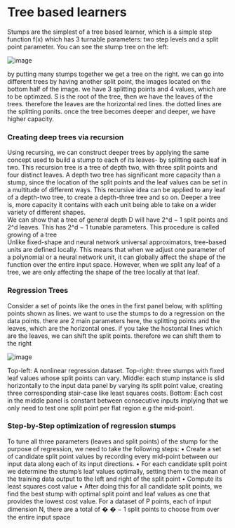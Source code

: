  # Tree based learners 

  Stumps are the simplest of a tree based learner, which is a simple step function f(x) which has 3 turnable parameters: two step levels and a split point parameter. You can see the stump tree on the left:  

![image](https://github.com/erazo-janet/machinelearning/assets/76828004/bd2f038e-21a2-4fb1-bd3c-49fd949177dd) 

by putting many stumps together we get a tree on the right. we can go into different trees by having another split point, the images located on the bottom half of the image. we have 3 splitting points and 4 values, which are to be optimzed. S is the root of the tree, then we have the leaves of the trees. therefore the leaves are the horizontal red lines. the dotted lines are the splitting ponits. 
once the tree becomes deeper and deeper, we have higher capacity. 

### Creating deep trees via recursion
Using recursing, we can construct deeper trees by applying the same concept
used to build a stump to each of its leaves- by splitting each leaf in two. This
recursion tree is a tree of depth two, with three split points and four distinct
leaves. A depth two tree has significant more capacity than a stump, since the
location of the split points and the leaf values can be set in a multitude of
different ways. This recursive idea can be applied to any leaf of a depth-two
tree, to create a depth-three tree and so on. Deeper a tree is, more capacity it
contains with each unit being able to take on a wider variety of different
shapes.  
We can show that a tree of general depth D will have 2^d − 1 split
points and 2^d leaves. This has 2^d − 1 tunable parameters. This procedure is
called growing of a tree  
Unlike fixed-shape and neural network universal approximators, tree-based
units are defined locally. This means that when we adjust one parameter of a
polynomial or a neural network unit, it can globally affect the shape of the
function over the entire input space. However, when we split any leaf of a
tree, we are only affecting the shape of the tree locally at that leaf. 


### Regression Trees
Consider a set of points like the ones in the first panel below, with splitting points shown as lines. we want to use the stumps to do a regression on the data points. there are 2 main parameters here, the splitting points and the leaves, which are the horizontal ones.
if you take the hostontal lines which are the leaves, we can shift the split points. therefore we can shift them to the right   
  
![image](https://github.com/erazo-janet/machinelearning/assets/76828004/b43bc40b-ec21-4cf1-9c48-881134c3f281) 

Top-left: A nonlinear regression dataset. Top-right: three stumps with fixed leaf values
whose split points can vary. Middle: each stump instance is slid horizontally to the input
data panel by varying its split point value, creating three corresponding stair-case like least
squares costs. Bottom: Each cost in the middle panel is constant between consecutive
inputs implying that we only need to test one split point per flat region e.g the mid-point. 


### Step-by-Step optimization of regression stumps
To tune all three parameters (leaves and split points) of the stump for the purpose of
regression, we need to take the following steps:
• Create a set of candidate split point values by recording every mid-point between
our input data along each of its input directions.
• For each candidate split point we determine the stump’s leaf values optimally,
setting them to the mean of the training data output to the left and right of the
split point
• Compute its least squares cost value
• After doing this for all candidate split points, we find the best stump with optimal
split point and leaf values as one that provides the lowest cost value.
For a dataset of P points, each of input dimension N, there are a total of � � − 1
split points to choose from over the entire input space
